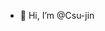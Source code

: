 - 👋 Hi, I’m @Csu-jin

<!---
Csu-jin/Csu-jin is a ✨ special ✨ repository because its `README.md` (this file) appears on your GitHub profile.
You can click the Preview link to take a look at your changes.
--->
